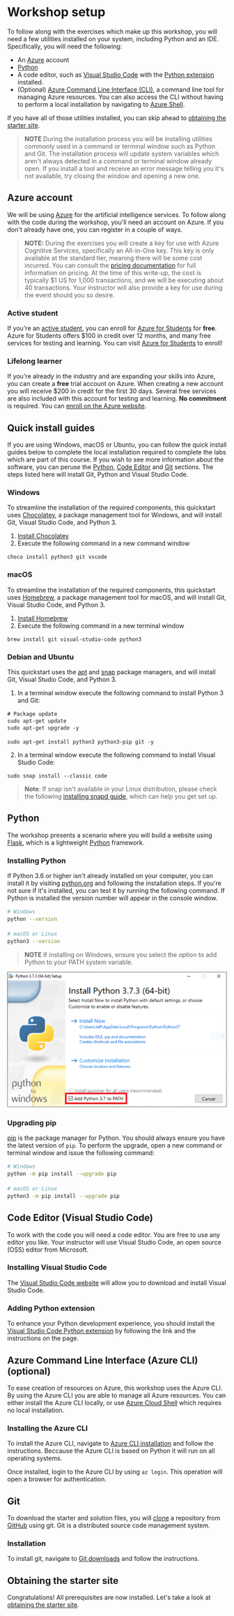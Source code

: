 # Workshop setup

To follow along with the exercises which make up this workshop, you will need a few utilities installed on your system, including Python and an IDE. Specifically, you will need the following:

- An [Azure](https://azure.microsoft.com/) account
- [Python](https://python.org)
- A code editor, such as [Visual Studio Code](https://code.visualstudio.com/) with the [Python extension](https://marketplace.visualstudio.com/items?itemName=ms-python.python) installed.
- (Optional) [Azure Command Line Interface (CLI)](https://docs.microsoft.com/cli/azure/install-azure-cli?view=azure-cli-latest), a command line tool for managing Azure resources. You can also access the CLI without having to perform a local installation by navigating to [Azure Shell](https://shell.azure.com).

If you have all of those utilities installed, you can skip ahead to [obtaining the starter site](./starting-site.md).

> **NOTE** During the installation process you will be installing utilities commonly used in a command or terminal window such as Python and Git. The installation process will update system variables which aren't always detected in a command or terminal window already open. If you install a tool and receive an error message telling you it's not available, try closing the window and opening a new one.

## Azure account

We will be using [Azure](https://azure.microsoft.com/) for the artificial intelligence services. To follow along with the code during the workshop, you'll need an account on Azure. If you don't already have one, you can register in a couple of ways.

> **NOTE:** During the exercises you will create a key for use with Azure Cognitive Services, specifically an All-in-One key. This key is only available at the standard tier, meaning there will be some cost incurred. You can consult the [pricing documentation](https://azure.microsoft.com/pricing/details/cognitive-services/) for full information on pricing. At the time of this write-up, the cost is typically $1 US for 1,000 transactions, and we will be executing about 40 transactions. Your instructor will also provide a key for use during the event should you so desire.

### Active student

If you're an [active student](https://azure.microsoft.com/free/free-account-students-faq/), you can enroll for [Azure for Students](https://aka.ms/a4s) for **free**. Azure for Students offers $100 in credit over 12 months, and many free services for testing and learning. You can visit [Azure for Students](https://aka.ms/a4s) to enroll!

### Lifelong learner

If you're already in the industry and are expanding your skills into Azure, you can create a **free** trial account on Azure. When creating a new account you will receive $200 in credit for the first 30 days. Several free services are also included with this account for testing and learning. **No commitment** is required. You can [enroll on the Azure website](https://azure.microsoft.com/free/).

## Quick install guides

If you are using Windows, macOS or Ubuntu, you can follow the quick install guides below to complete the local installation required to complete the labs which are part of this course. If you wish to see more information about the software, you can peruse the [Python](#python), [Code Editor](#code-editor-visual-studio-code) and [Git](#git) sections. The steps listed here will install Git, Python and Visual Studio Code.

### Windows

To streamline the installation of the required components, this quickstart uses [Chocolatey](https://chocolatey.org/), a package management tool for Windows, and will install Git, Visual Studio Code, and Python 3.

1. [Install Chocolatey](https://chocolatey.org/install)
2. Execute the following command in a new command window

``` shell
choco install python3 git vscode
```

### macOS

To streamline the installation of the required components, this quickstart uses [Homebrew](https://brew.sh/), a package management tool for macOS, and will install Git, Visual Studio Code, and Python 3.

1. [Install Homebrew](https://brew.sh/)
2. Execute the following command in a new terminal window

``` shell
brew install git visual-studio-code python3
```

### Debian and Ubuntu

This quickstart uses the [apt](https://help.ubuntu.com/community/AptGet/Howto) and [snap](https://snapcraft.io/) package managers, and will install Git, Visual Studio Code, and Python 3.

1. In a terminal window execute the following command to install Python 3 and Git:

``` shell
# Package update
sudo apt-get update
sudo apt-get upgrade -y

sudo apt-get install python3 python3-pip git -y
```

2. In a terminal window execute the following command to install Visual Studio Code:

``` shell
sudo snap install --classic code
```

> **Note**: If snap isn't available in your Linux distribution, please check the following [installing snapd guide](https://snapcraft.io/docs/installing-snapd), which can help you get set up.

## Python

The workshop presents a scenario where you will build a website using [Flask](https://palletsprojects.com/p/flask/), which is a lightweight [Python](https://python.org) framework.

### Installing Python

If Python 3.6 or higher isn't already installed on your computer, you can install it by visiting [python.org](https://python.org) and following the installation steps. If you're not sure if it's installed, you can test it by running the following command. If Python is installed the version number will appear in the console window.

``` bash
# Windows
python --version

# macOS or Linux
python3 --version
```

> **NOTE** If installing on Windows, ensure you select the option to add Python to your PATH system variable.

![Dialog box for installing Python showing PATH option selected](./images/vision_python.png)

### Upgrading pip

[pip](https://pypi.org/) is the package manager for Python. You should always ensure you have the latest version of `pip`. To perform the upgrade, open a new command or terminal window and issue the following command:

``` bash
# Windows
python -m pip install --upgrade pip

# macOS or Linux
python3 -m pip install --upgrade pip
```

## Code Editor (Visual Studio Code)

To work with the code you will need a code editor. You are free to use any editor you like. Your instructor will use Visual Studio Code, an open source (OSS) editor from Microsoft.

### Installing Visual Studio Code

The [Visual Studio Code website](https://code.visualstudio.com/) will allow you to download and install Visual Studio Code.

### Adding Python extension

To enhance your Python development experience, you should install the [Visual Studio Code Python extension](https://marketplace.visualstudio.com/items?itemName=ms-python.python) by following the link and the instructions on the page.

## Azure Command Line Interface (Azure CLI) (optional)

To ease creation of resources on Azure, this workshop uses the Azure CLI. By using the Azure CLI you are able to manage all Azure resources. You can either install the Azure CLI locally, or use [Azure Cloud Shell](https://shell.auzre.com) which requires no local installation.

### Installing the Azure CLI

To install the Azure CLI, navigate to [Azure CLI installation](https://docs.microsoft.com/cli/azure/install-azure-cli?view=azure-cli-latest) and follow the instructions. Beccause the Azure CLI is based on Python it will run on all operating systems.

Once installed, login to the Azure CLI by using `az login`. This operation will open a browser for authentication.

## Git

To download the starter and solution files, you will [clone](https://help.github.com/en/articles/cloning-a-repository) a repository from [GitHub](https://github.com) using git. Git is a distributed source code management system.

### Installation

To install git, navigate to [Git downloads](https://git-scm.com/downloads) and follow the instructions.

## Obtaining the starter site

Congratulations! All prerequisites are now installed. Let's take a look at [obtaining the starter site](./starting-site.md).
